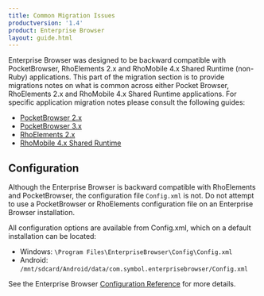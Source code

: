 ```yaml
---
title: Common Migration Issues
productversion: '1.4'
product: Enterprise Browser
layout: guide.html
---
```

Enterprise Browser was designed to be backward compatible with PocketBrowser, RhoElements 2.x and RhoMobile 4.x Shared Runtime (non-Ruby) applications. This part of the migration section is to provide migrations notes on what is common across either Pocket Browser, RhoElements 2.x and RhoMobile 4.x Shared Runtime applications. For specific application migration notes please consult the following guides:

* [PocketBrowser 2.x](/enterprise-browser/1-4/guide/pb2)
* [PocketBrowser 3.x](/enterprise-browser/1-4/guide/pb3)
* [RhoElements 2.x](/enterprise-browser/1-4/guide/elements)
* [RhoMobile 4.x Shared Runtime](/enterprise-browser/1-4/guide/rhomobile)

## Configuration
Although the Enterprise Browser is backward compatible with RhoElements and PocketBrowser, the configuration file `Config.xml` is not. Do not attempt to use a PocketBrowser or RhoElements configuration file on an Enterprise Browser installation.

All configuration options are available from Config.xml, which on a default installation can be located:

* Windows: `\Program Files\EnterpriseBrowser\Config\Config.xml`
* Android: `/mnt/sdcard/Android/data/com.symbol.enterprisebrowser/Config.xml`

See the Enterprise Browser [Configuration Reference](/enterprise-browser/1-4/guide/configreference) for more details.


